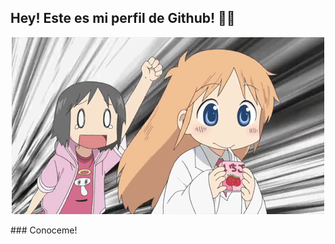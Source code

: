 ## Hey! Este es mi perfil de Github! 💭🚀
<p align="center"><img title="Hiro-Beet" src="https://github.com/Hiro-Beet/Hiro-Beet/blob/main/src/gif.gif"></p>
### Conoceme!